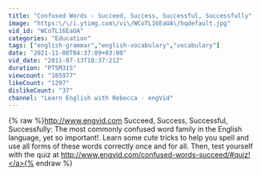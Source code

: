 ```yaml
---
title: "Confused Words - Succeed, Success, Successful, Successfully"
image: "https:\/\/i.ytimg.com\/vi\/WCoTL16EaUA\/hqdefault.jpg"
vid_id: "WCoTL16EaUA"
categories: "Education"
tags: ["english-grammar","english-vocabulary","vocabulary"]
date: "2021-11-08T04:37:09+03:00"
vid_date: "2011-07-13T18:37:21Z"
duration: "PT5M31S"
viewcount: "185977"
likeCount: "1297"
dislikeCount: "37"
channel: "Learn English with Rebecca · engVid"
---
```

{% raw %}<a rel="nofollow" target="blank" href="http://www.engvid.com">http://www.engvid.com</a> Succeed, Success, Successful, Successfully: The most commonly confused word family in the English language, yet so important!. Learn some cute tricks to help you spell and use all forms of these words correctly once and for all. Then, test yourself with the quiz at <a rel="nofollow" target="blank" href="http://www.engvid.com/confused-words-succeed/#quiz!">http://www.engvid.com/confused-words-succeed/#quiz!</a>{% endraw %}
